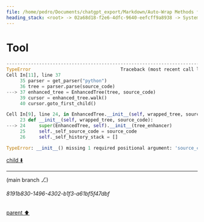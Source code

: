 ```yaml
---
file: /home/pedro/Documents/chatgpt_export/Markdown/Auto-Wrap Methods for Objects.md
heading_stack: <root> -> 02a68d18-f2e6-4dfc-9640-eefcff9a8938 -> System -> 16f71094-696f-4659-a5b7-a5ea706f6ddd -> System -> aaa26859-01d8-49bd-b879-7d8ec5f19da1 -> User -> Test code -> 9bb4a2f9-42fa-443c-a853-8b9f8dd57093 -> Assistant -> cf56d503-b701-49ba-82b9-461dc9391d56 -> Assistant -> 6d3fd887-71c7-4832-b5c8-1333d0b0e8a3 -> Tool -> 20b096ce-9aa9-43c1-ba53-8914ac441b58 -> Assistant -> aaa2100b-fcee-40e7-af71-e70792d1842f -> User -> b74f810d-35a5-47ab-917b-46dc82187704 -> Assistant -> aaa237c2-2866-4cc3-899c-e5f234a1f6a9 -> User -> f92e9c26-e277-4e9f-a025-884a088cdc33 -> Assistant -> c615416b-a79d-4533-bd2b-e9ad9424ba6c -> Tool -> 3f2af9d9-9640-4bc9-958d-e36775e757de -> Assistant -> aaa23d76-3bec-4c75-8784-cc08a03ede87 -> User -> dd7d1e26-cb29-4f54-923f-d497379994bd -> Assistant -> fcfbba2e-5113-4ae8-8c7b-945b47024214 -> Tool -> 286a7f0b-ac12-4997-8ea5-1b0458a1d7ba -> Assistant -> 9385ecdf-04c7-4044-99d5-4410950a5702 -> Tool -> ad16e9e9-8519-4c80-ad6b-276bca364565 -> Assistant -> aaa2f71e-009e-4d19-ac51-36880c7c6205 -> User -> 657382ce-18ef-4f44-b0e2-ffd205328006 -> Assistant -> e2430fff-3984-4282-b926-e9d7d1d3e213 -> Tool -> a7abed2e-74a2-4e83-a290-aab0c522a4c2 -> Assistant -> aaa22b3f-8da3-4911-8112-6f3f0d661e4c -> User -> c367185d-d7de-4c61-8922-fa8648add0bd -> Assistant -> eb876bec-533e-41bd-92f8-e5c8495a1c79 -> Tool
---
```

# Tool

```python
---------------------------------------------------------------------------
TypeError                                 Traceback (most recent call last)
Cell In[11], line 37
     35 parser = get_parser("python")
     36 tree = parser.parse(source_code)
---> 37 enhanced_tree = EnhancedTree(tree, source_code)
     39 cursor = enhanced_tree.walk()
     40 cursor.goto_first_child()

Cell In[9], line 24, in EnhancedTree.__init__(self, wrapped_tree, source_code)
     23 def __init__(self, wrapped_tree, source_code):
---> 24     super(EnhancedTree, self).__init__(tree_enhancer)
     25     self._self_source_code = source_code
     26     self._self_history_stack = []

TypeError: __init__() missing 1 required positional argument: 'source_code'

```

[child ⬇️](#8191b830-1496-4302-b1f3-a61bf5f47dbf)

---

(main branch ⎇)
###### 8191b830-1496-4302-b1f3-a61bf5f47dbf
[parent ⬆️](#eb876bec-533e-41bd-92f8-e5c8495a1c79)
